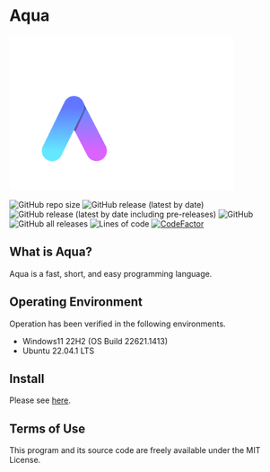 # Aqua

<img src="./image/aqua-full.png" width="400px"></img>

![GitHub repo size](https://img.shields.io/github/repo-size/e6nlaq/aqua?label=Repo%20Size&logo=github)
![GitHub release (latest by date)](https://img.shields.io/github/v/release/e6nlaq/aqua?color=%233FB950&label=Latest%20Release&logo=github)
![GitHub release (latest by date including pre-releases)](https://img.shields.io/github/v/release/e6nlaq/aqua?include_prereleases&label=Pre-Release&logo=github)
![GitHub](https://img.shields.io/github/license/e6nlaq/aqua?label=License)
![GitHub all releases](https://img.shields.io/github/downloads/e6nlaq/aqua/total?label=Download&logo=github)
![Lines of code](https://img.shields.io/tokei/lines/github/e6nlaq/aqua?label=Code%20Lines)
[![CodeFactor](https://www.codefactor.io/repository/github/e6nlaq/aqua/badge)](https://www.codefactor.io/repository/github/e6nlaq/aqua)

## What is Aqua?

Aqua is a fast, short, and easy programming language.

## Operating Environment

Operation has been verified in the following environments.

- Windows11 22H2 (OS Build 22621.1413)
- Ubuntu 22.04.1 LTS

## Install

Please see [here](./docs/install.md).

## Terms of Use

This program and its source code are freely available under the MIT License.

